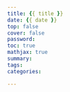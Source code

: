 ```yaml
---
title: {{ title }} 
date: {{ date }} 
top: false 
cover: false 
password: 
toc: true 
mathjax: true 
summary: 
tags: 
categories:

---
```

